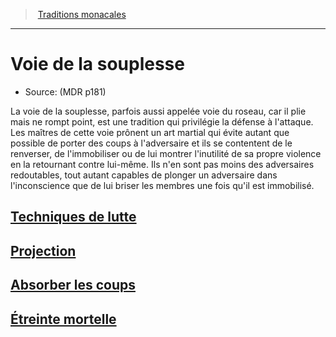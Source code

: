 ﻿>  [Traditions monacales](hd_monk_traditions_monacales.md)

---


# Voie de la souplesse

- Source: (MDR p181)

La voie de la souplesse, parfois aussi appelée voie du roseau, car il plie mais ne rompt point, est une tradition qui privilégie la défense à l'attaque. Les maîtres de cette voie prônent un art martial qui évite autant que possible de porter des coups à l'adversaire et ils se contentent de le renverser, de l'immobiliser ou de lui montrer l'inutilité de sa propre violence en la retournant contre lui-même. Ils n'en sont pas moins des adversaires redoutables, tout autant capables de plonger un adversaire dans l'inconscience que de lui briser les membres une fois qu'il est immobilisé.



## [Techniques de lutte](hd_monk_flexibility_techniques_de_lutte.md)



## [Projection](hd_monk_flexibility_projection.md)



## [Absorber les coups](hd_monk_flexibility_absorber_les_coups.md)



## [Étreinte mortelle](hd_monk_flexibility_etreinte_mortelle.md)

